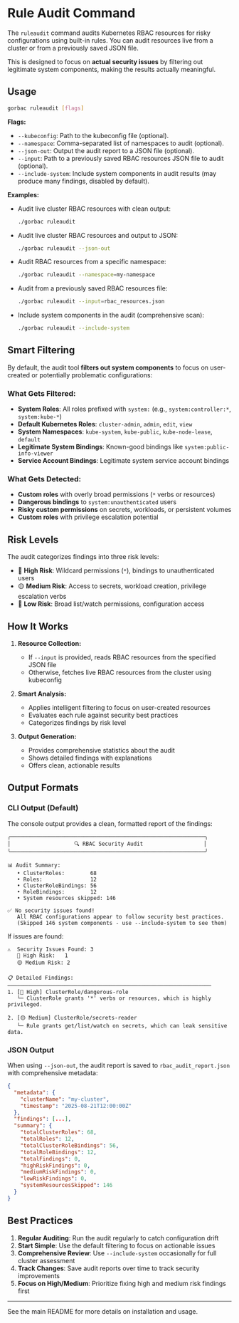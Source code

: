 # Rule Audit Command

The `ruleaudit` command audits Kubernetes RBAC resources for risky configurations using built-in rules. You can audit resources live from a cluster or from a previously saved JSON file.

This is designed to focus on **actual security issues** by filtering out legitimate system components, making the results actually meaningful.

## Usage

```sh
gorbac ruleaudit [flags]
```

**Flags:**

- `--kubeconfig`: Path to the kubeconfig file (optional).
- `--namespace`: Comma-separated list of namespaces to audit (optional).
- `--json-out`: Output the audit report to a JSON file (optional).
- `--input`: Path to a previously saved RBAC resources JSON file to audit (optional).
- `--include-system`: Include system components in audit results (may produce many findings, disabled by default).

**Examples:**

- Audit live cluster RBAC resources with clean output:

  ```sh
  ./gorbac ruleaudit
  ```

- Audit live cluster RBAC resources and output to JSON:

  ```sh
  ./gorbac ruleaudit --json-out
  ```

- Audit RBAC resources from a specific namespace:

  ```sh
  ./gorbac ruleaudit --namespace=my-namespace
  ```

- Audit from a previously saved RBAC resources file:

  ```sh
  ./gorbac ruleaudit --input=rbac_resources.json
  ```

- Include system components in the audit (comprehensive scan):

  ```sh
  ./gorbac ruleaudit --include-system
  ```

## Smart Filtering

By default, the audit tool **filters out system components** to focus on user-created or potentially problematic configurations:

### What Gets Filtered:

- **System Roles**: All roles prefixed with `system:` (e.g., `system:controller:*`, `system:kube-*`)
- **Default Kubernetes Roles**: `cluster-admin`, `admin`, `edit`, `view`
- **System Namespaces**: `kube-system`, `kube-public`, `kube-node-lease`, `default`
- **Legitimate System Bindings**: Known-good bindings like `system:public-info-viewer`
- **Service Account Bindings**: Legitimate system service account bindings

### What Gets Detected:

- **Custom roles** with overly broad permissions (`*` verbs or resources)
- **Dangerous bindings** to `system:unauthenticated` users
- **Risky custom permissions** on secrets, workloads, or persistent volumes
- **Custom roles** with privilege escalation potential

## Risk Levels

The audit categorizes findings into three risk levels:

- 🔴 **High Risk**: Wildcard permissions (`*`), bindings to unauthenticated users
- 🟡 **Medium Risk**: Access to secrets, workload creation, privilege escalation verbs
- 🔵 **Low Risk**: Broad list/watch permissions, configuration access

## How It Works

1. **Resource Collection:**

   - If `--input` is provided, reads RBAC resources from the specified JSON file
   - Otherwise, fetches live RBAC resources from the cluster using kubeconfig

2. **Smart Analysis:**

   - Applies intelligent filtering to focus on user-created resources
   - Evaluates each rule against security best practices
   - Categorizes findings by risk level

3. **Output Generation:**
   - Provides comprehensive statistics about the audit
   - Shows detailed findings with explanations
   - Offers clean, actionable results

## Output Formats

### CLI Output (Default)

The console output provides a clean, formatted report of the findings:

```
╭─────────────────────────────────────────────────────────────╮
│                    🔍 RBAC Security Audit                   │
╰─────────────────────────────────────────────────────────────╯

📊 Audit Summary:
   • ClusterRoles:        68
   • Roles:               12
   • ClusterRoleBindings: 56
   • RoleBindings:        12
   • System resources skipped: 146

✅ No security issues found!
   All RBAC configurations appear to follow security best practices.
   (Skipped 146 system components - use --include-system to see them)
```

If issues are found:

```
⚠️  Security Issues Found: 3
   🔴 High Risk:   1
   🟡 Medium Risk: 2

📋 Detailed Findings:
────────────────────────────────────────────────────────────────
1. [🔴 High] ClusterRole/dangerous-role
   └─ ClusterRole grants '*' verbs or resources, which is highly privileged.

2. [🟡 Medium] ClusterRole/secrets-reader
   └─ Rule grants get/list/watch on secrets, which can leak sensitive data.
```

### JSON Output

When using `--json-out`, the audit report is saved to `rbac_audit_report.json` with comprehensive metadata:

```json
{
  "metadata": {
    "clusterName": "my-cluster",
    "timestamp": "2025-08-21T12:00:00Z"
  },
  "findings": [...],
  "summary": {
    "totalClusterRoles": 68,
    "totalRoles": 12,
    "totalClusterRoleBindings": 56,
    "totalRoleBindings": 12,
    "totalFindings": 0,
    "highRiskFindings": 0,
    "mediumRiskFindings": 0,
    "lowRiskFindings": 0,
    "systemResourcesSkipped": 146
  }
}
```

## Best Practices

1. **Regular Auditing**: Run the audit regularly to catch configuration drift
2. **Start Simple**: Use the default filtering to focus on actionable issues
3. **Comprehensive Review**: Use `--include-system` occasionally for full cluster assessment
4. **Track Changes**: Save audit reports over time to track security improvements
5. **Focus on High/Medium**: Prioritize fixing high and medium risk findings first

---

See the main README for more details on installation and usage.
